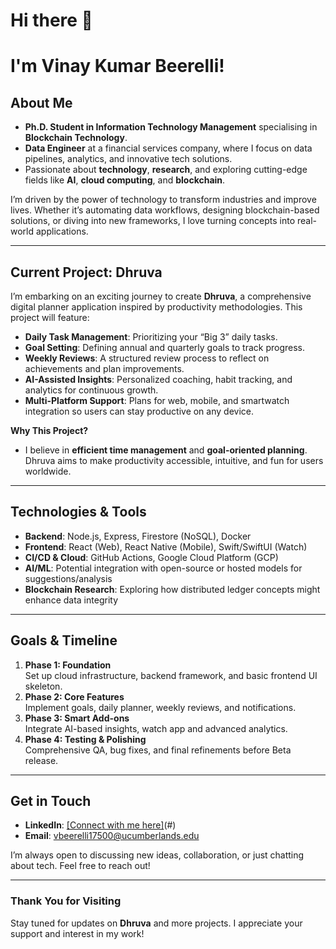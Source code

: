 # Hi there 👋
# I'm Vinay Kumar Beerelli! 

## About Me
- **Ph.D. Student in Information Technology Management** specialising in **Blockchain Technology**.
- **Data Engineer** at a financial services company, where I focus on data pipelines, analytics, and innovative tech solutions.
- Passionate about **technology**, **research**, and exploring cutting-edge fields like **AI**, **cloud computing**, and **blockchain**.

I’m driven by the power of technology to transform industries and improve lives. Whether it’s automating data workflows, designing blockchain-based solutions, or diving into new frameworks, I love turning concepts into real-world applications.

---

## Current Project: Dhruva
I’m embarking on an exciting journey to create **Dhruva**, a comprehensive digital planner application inspired by productivity methodologies. This project will feature:
- **Daily Task Management**: Prioritizing your “Big 3” daily tasks.
- **Goal Setting**: Defining annual and quarterly goals to track progress.
- **Weekly Reviews**: A structured review process to reflect on achievements and plan improvements.
- **AI-Assisted Insights**: Personalized coaching, habit tracking, and analytics for continuous growth.
- **Multi-Platform Support**: Plans for web, mobile, and smartwatch integration so users can stay productive on any device.

**Why This Project?**  
- I believe in **efficient time management** and **goal-oriented planning**. Dhruva aims to make productivity accessible, intuitive, and fun for users worldwide.

---

## Technologies & Tools 
- **Backend**: Node.js, Express, Firestore (NoSQL), Docker
- **Frontend**: React (Web), React Native (Mobile), Swift/SwiftUI (Watch)
- **CI/CD & Cloud**: GitHub Actions, Google Cloud Platform (GCP)
- **AI/ML**: Potential integration with open-source or hosted models for suggestions/analysis
- **Blockchain Research**: Exploring how distributed ledger concepts might enhance data integrity

---

## Goals & Timeline
1. **Phase 1: Foundation**  
   Set up cloud infrastructure, backend framework, and basic frontend UI skeleton.
2. **Phase 2: Core Features**  
   Implement goals, daily planner, weekly reviews, and notifications.
3. **Phase 3: Smart Add-ons**  
   Integrate AI-based insights, watch app and advanced analytics.
4. **Phase 4: Testing & Polishing**  
   Comprehensive QA, bug fixes, and final refinements before Beta release.

---

## Get in Touch
- **LinkedIn**: [[Connect with me here]](https://www.linkedin.com/in/vinaydatacloud/)(#) 
- **Email**: vbeerelli17500@ucumberlands.edu
  
I’m always open to discussing new ideas, collaboration, or just chatting about tech. Feel free to reach out!

---

### Thank You for Visiting
Stay tuned for updates on **Dhruva** and more projects. I appreciate your support and interest in my work!


